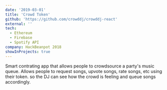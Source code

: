 ```yaml
---
date: '2019-03-01'
title: 'Crowd Token'
github: 'https://github.com/crowddj/crowddj-react'
external: ''
tech:
  - Ethereum
  - Firebase
  - Spotify API
company: HackBeanpot 2018
showInProjects: true
---
```


Smart contrating app that allows people to crowdsource a party's music queue. Allows people to request songs, upvote songs, rate songs, etc using their token. so the DJ can see how the crowd is feeling and queue songs accordingly.
